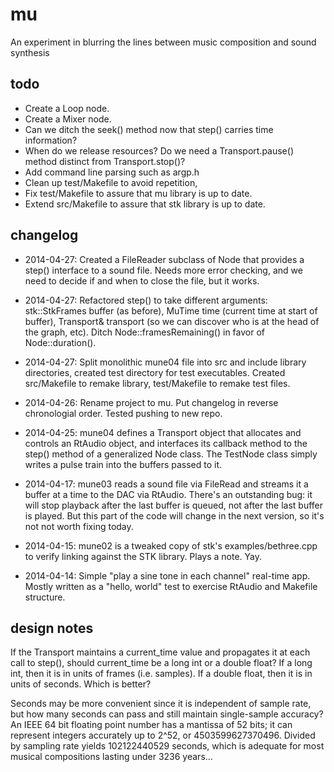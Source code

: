 # mu

An experiment in blurring the lines between music composition and sound synthesis

## todo
* Create a Loop node.
* Create a Mixer node.
* Can we ditch the seek() method now that step() carries time
  information?
* When do we release resources?  Do we need a Transport.pause() method
  distinct from Transport.stop()?
* Add command line parsing such as argp.h
* Clean up test/Makefile to avoid repetition, 
* Fix test/Makefile to assure that mu library is up to date.
* Extend src/Makefile to assure that stk library is up to date.

## changelog 

* 2014-04-27: Created a FileReader subclass of Node that provides a
step() interface to a sound file.  Needs more error checking, and we
need to decide if and when to close the file, but it works.

* 2014-04-27: Refactored step() to take different arguments:
stk::StkFrames buffer (as before), MuTime time (current time at start
of buffer), Transport& transport (so we can discover who is at the
head of the graph, etc).  Ditch Node::framesRemaining() in favor of
Node::duration().

* 2014-04-27: Split monolithic mune04 file into src and include
library directories, created test directory for test executables.
Created src/Makefile to remake library, test/Makefile to remake test
files.

* 2014-04-26: Rename project to mu.  Put changelog in reverse
  chronologial order.  Tested pushing to new repo.

* 2014-04-25: mune04 defines a Transport object that allocates and
controls an RtAudio object, and interfaces its callback method to the
step() method of a generalized Node class.  The TestNode class simply
writes a pulse train into the buffers passed to it.

* 2014-04-17: mune03 reads a sound file via FileRead and streams it a
buffer at a time to the DAC via RtAudio.  There's an outstanding bug:
it will stop playback after the last buffer is queued, not after the
last buffer is played.  But this part of the code will change in the
next version, so it's not not worth fixing today.

* 2014-04-15: mune02 is a tweaked copy of stk's examples/bethree.cpp to
verify linking against the STK library.  Plays a note.  Yay.

* 2014-04-14: Simple "play a sine tone in each channel" real-time app.
Mostly written as a "hello, world" test to exercise RtAudio and
Makefile structure.

## design notes

If the Transport maintains a current_time value and propagates it at
each call to step(), should current_time be a long int or a double
float?  If a long int, then it is in units of frames (i.e. samples).
If a double float, then it is in units of seconds.  Which is better?

Seconds may be more convenient since it is independent of sample rate,
but how many seconds can pass and still maintain single-sample
accuracy?  An IEEE 64 bit floating point number has a mantissa of
52 bits; it can represent integers accurately up to 2^52, or
4503599627370496.  Divided by sampling rate yields 102122440529
seconds, which is adequate for most musical compositions lasting
under 3236 years...

